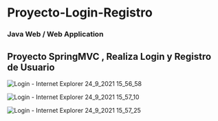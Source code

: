 # Proyecto-Login-Registro
### Java Web / Web Application
## Proyecto SpringMVC , Realiza Login y Registro de Usuario

![Login - Internet Explorer 24_9_2021 15_56_58](https://user-images.githubusercontent.com/88462536/134743776-45279e0a-a7be-4fa4-b9ea-7927afdec996.png)

![Login - Internet Explorer 24_9_2021 15_57_10](https://user-images.githubusercontent.com/88462536/134743801-f3faf8a8-a5e5-4365-b811-01f642e3d394.png)

![Login - Internet Explorer 24_9_2021 15_57_25](https://user-images.githubusercontent.com/88462536/134743828-713bc2b4-6112-4df3-8582-30ad9b654686.png)

